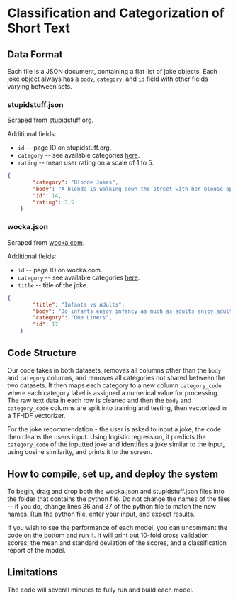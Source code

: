 # Classification and Categorization of Short Text

## Data Format
Each file is a JSON document, containing a flat list of joke objects. Each joke object always has a `body`, `category`, and `id` field with other fields varying between sets. 

### stupidstuff.json
Scraped from [stupidstuff.org](stupidstuff.org/jokes/).

Additional fields:

* `id` -- page ID on stupidstuff.org.
* `category` -- see available categories [here](http://stupidstuff.org/jokes/category.htm).
* `rating` -- mean user rating on a scale of 1 to 5.

```json
{
        "category": "Blonde Jokes",
        "body": "A blonde is walking down the street with her blouse open, exposing one of her breasts. A nearby policeman approaches her and remarks, \"Ma'am, are you aware that I could cite you for indecent exposure?\" \"Why, officer?\" asks the blonde. \"Because your blouse is open and your breast is exposed.\" \"Oh my goodness,\" exclaims the blonde, \"I must have left my baby on the bus!\"",
        "id": 14,
        "rating": 3.5
    }
```


### wocka.json
Scraped from [wocka.com](http://wocka.com/).

Additional fields:

* `id` -- page ID on wocka.com.
* `category` -- see available categories [here](http://www.wocka.com/).
* `title` -- title of the joke.

```json
{
        "title": "Infants vs Adults",
        "body": "Do infants enjoy infancy as much as adults enjoy adultery?",
        "category": "One Liners",
        "id": 17
    }
```


## Code Structure
Our code takes in both datasets, 
removes all columns other than the `body` and `category` columns, and 
removes all categories not shared between the two datasets. It then 
maps each category to a new column `category_code` where each category 
label is assigned a numerical value for processing. The raw text data in each row is cleaned and then the `body` and 
`category_code` columns are split into training and testing, then vectorized in a TF-IDF vectorizer.
 
For the joke recommendation - the user is asked to input a joke, the code then cleans the users input.  Using logistic 
regression, it predicts the `category_code` of the inputted joke and identifies a joke similar to the input, using cosine similarity, 
and prints it to the screen. 

## How to compile, set up, and deploy the system
To begin, drag and drop both the wocka.json and stupidstuff.json files into the folder that contains the python file. 
Do not change the names of the files -- if you do, change lines 36 and 37 of the python file to match the new names. 
Run the python file, enter your input, and expect results. 

If you wish to see the performance of each model, you can uncomment the code on the bottom and run it.  It will print out
10-fold cross validation scores, the mean and standard deviation of the scores, and a classification report of the model.


## Limitations
The code will several minutes to fully run and build each model.  



